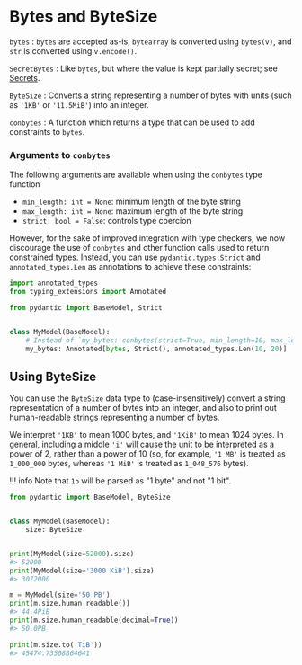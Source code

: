# Bytes and ByteSize

`bytes`
: `bytes` are accepted as-is, `bytearray` is converted using `bytes(v)`, and `str` is converted using `v.encode()`.

`SecretBytes`
: Like `bytes`, but where the value is kept partially secret; see [Secrets](secrets.md).

`ByteSize`
: Converts a string representing a number of bytes with units (such as `'1KB'` or `'11.5MiB'`) into an integer.

`conbytes`
: A function which returns a type that can be used to add constraints to `bytes`.

### Arguments to `conbytes`
The following arguments are available when using the `conbytes` type function

- `min_length: int = None`: minimum length of the byte string
- `max_length: int = None`: maximum length of the byte string
- `strict: bool = False`: controls type coercion

However, for the sake of improved integration with type checkers, we now discourage the use of `conbytes` and other
function calls used to return constrained types. Instead, you can use `pydantic.types.Strict` and `annotated_types.Len`
as annotations to achieve these constraints:

```py
import annotated_types
from typing_extensions import Annotated

from pydantic import BaseModel, Strict


class MyModel(BaseModel):
    # Instead of `my_bytes: conbytes(strict=True, min_length=10, max_length=20)`, use:
    my_bytes: Annotated[bytes, Strict(), annotated_types.Len(10, 20)]
```


## Using ByteSize

You can use the `ByteSize` data type to (case-insensitively) convert a string representation of a number of bytes into
an integer, and also to print out human-readable strings representing a number of bytes.

We interpret `'1KB'` to mean 1000 bytes, and `'1KiB'` to mean 1024 bytes. In general, including a middle `'i'`
will cause the unit to be interpreted as a power of 2, rather than a power of 10 (so, for example,
`'1 MB'` is treated as `1_000_000` bytes, whereas `'1 MiB'` is treated as `1_048_576` bytes).

!!! info
    Note that `1b` will be parsed as "1 byte" and not "1 bit".

```py
from pydantic import BaseModel, ByteSize


class MyModel(BaseModel):
    size: ByteSize


print(MyModel(size=52000).size)
#> 52000
print(MyModel(size='3000 KiB').size)
#> 3072000

m = MyModel(size='50 PB')
print(m.size.human_readable())
#> 44.4PiB
print(m.size.human_readable(decimal=True))
#> 50.0PB

print(m.size.to('TiB'))
#> 45474.73508864641
```
